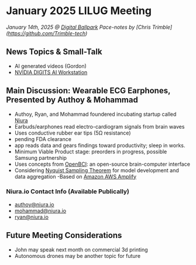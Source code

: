 # January 2025 LILUG Meeting
*January 14th, 2025 @ [Digital Ballpark](https://maps.app.goo.gl/Uef2PiZBpZLd1n3QA)*
*Pace-notes by [Chris Trimble] (https://github.com/Trimble-tech)*

## News Topics & Small-Talk
- AI generated videos (Gordon)
- [NVIDIA DIGITS AI Workstation](https://nvidianews.nvidia.com/news/nvidia-puts-grace-blackwell-on-every-desk-and-at-every-ai-developers-fingertips)

## Main Discussion: Wearable ECG Earphones, Presented by Authoy & Mohammad
- Authoy, Ryan, and Mohammad foundered incubating startup called [Niura](https://www.niura.io)
- Earbuds/earphones read electro-cardiogram signals from brain waves
- Uses conductive rubber ear tips (5Ω resistance)
- pending FDA clearance
- app reads data and gears findings toward productivity; sleep in works.
- Minimum Viable Product stage: preorders in progress, possible Samsung partnership
- Uses concepts from [OpenBCI](https://openbci.com/about): an open-source brain-computer interface
- Considering [Nyquist Sampling Theorem](https://en.wikipedia.org/wiki/Nyquist%E2%80%93Shannon_sampling_theorem) for model development and data aggregation
-Based on [Amazon AWS Amplify](https://aws.amazon.com/amplify/)

### Niura.io Contact Info (Available Publically)
- <authoy@niura.io>
- <mohammad@niura.io>
- <ryan@niura.io>

## Future Meeting Considerations
- John may speak next month on commercial 3d printing
- Autonomous drones may be another topic for future